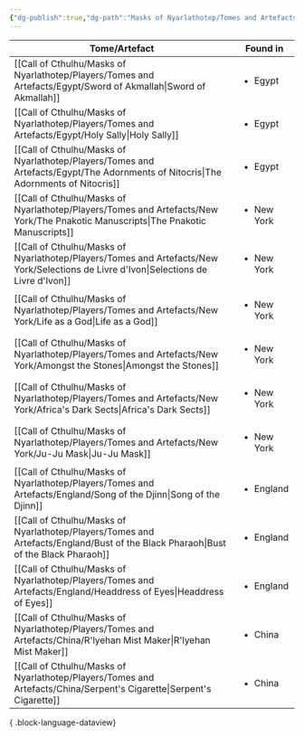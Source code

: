 ```yaml
---
{"dg-publish":true,"dg-path":"Masks of Nyarlathotep/Tomes and Artefacts/Tomes and Artefacts.md","permalink":"/masks-of-nyarlathotep/tomes-and-artefacts/tomes-and-artefacts/","hide":true,"tags":["TTRPG/Games/MoN"]}
---
```


| Tome/Artefact                                                                                                                            | Found in                   |
| ---------------------------------------------------------------------------------------------------------------------------------------- | -------------------------- |
| [[Call of Cthulhu/Masks of Nyarlathotep/Players/Tomes and Artefacts/Egypt/Sword of Akmallah\|Sword of Akmallah]]                      | <ul><li>Egypt</li></ul>    |
| [[Call of Cthulhu/Masks of Nyarlathotep/Players/Tomes and Artefacts/Egypt/Holy Sally\|Holy Sally]]                                    | <ul><li>Egypt</li></ul>    |
| [[Call of Cthulhu/Masks of Nyarlathotep/Players/Tomes and Artefacts/Egypt/The Adornments of Nitocris\|The Adornments of Nitocris]]    | <ul><li>Egypt</li></ul>    |
| [[Call of Cthulhu/Masks of Nyarlathotep/Players/Tomes and Artefacts/New York/The Pnakotic Manuscripts\|The Pnakotic Manuscripts]]     | <ul><li>New York</li></ul> |
| [[Call of Cthulhu/Masks of Nyarlathotep/Players/Tomes and Artefacts/New York/Selections de Livre d'Ivon\|Selections de Livre d'Ivon]] | <ul><li>New York</li></ul> |
| [[Call of Cthulhu/Masks of Nyarlathotep/Players/Tomes and Artefacts/New York/Life as a God\|Life as a God]]                           | <ul><li>New York</li></ul> |
| [[Call of Cthulhu/Masks of Nyarlathotep/Players/Tomes and Artefacts/New York/Amongst the Stones\|Amongst the Stones]]                 | <ul><li>New York</li></ul> |
| [[Call of Cthulhu/Masks of Nyarlathotep/Players/Tomes and Artefacts/New York/Africa's Dark Sects\|Africa's Dark Sects]]               | <ul><li>New York</li></ul> |
| [[Call of Cthulhu/Masks of Nyarlathotep/Players/Tomes and Artefacts/New York/Ju-Ju Mask\|Ju-Ju Mask]]                                 | <ul><li>New York</li></ul> |
| [[Call of Cthulhu/Masks of Nyarlathotep/Players/Tomes and Artefacts/England/Song of the Djinn\|Song of the Djinn]]                    | <ul><li>England</li></ul>  |
| [[Call of Cthulhu/Masks of Nyarlathotep/Players/Tomes and Artefacts/England/Bust of the Black Pharaoh\|Bust of the Black Pharaoh]]    | <ul><li>England</li></ul>  |
| [[Call of Cthulhu/Masks of Nyarlathotep/Players/Tomes and Artefacts/England/Headdress of Eyes\|Headdress of Eyes]]                    | <ul><li>England</li></ul>  |
| [[Call of Cthulhu/Masks of Nyarlathotep/Players/Tomes and Artefacts/China/R'lyehan Mist Maker\|R'lyehan Mist Maker]]                  | <ul><li>China</li></ul>    |
| [[Call of Cthulhu/Masks of Nyarlathotep/Players/Tomes and Artefacts/China/Serpent's Cigarette\|Serpent's Cigarette]]                  | <ul><li>China</li></ul>    |

{ .block-language-dataview}